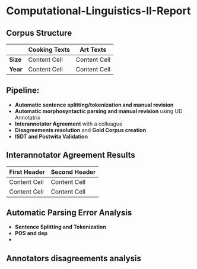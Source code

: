 # Computational-Linguistics-II-Report

## Corpus Structure

|  | Cooking Texts | Art Texts |
| ------------- | ------------- | ------------- |
| **Size**  | Content Cell  | Content Cell  |
| **Year**  | Content Cell  | Content Cell  |


## Pipeline:
- **Automatic sentence splitting/tokenization and manual revision**
- **Automatic morphosyntactic parsing and manual revision** using UD Annotatrix
- **Interannotator Agreement** with a colleague
- **Disagreements resolution** and **Gold Corpus creation**
- **ISDT and Postwita Validation**

## Interannotator Agreement Results

| First Header  | Second Header |
| ------------- | ------------- |
| Content Cell  | Content Cell  |
| Content Cell  | Content Cell  |

## Automatic Parsing Error Analysis

- **Sentence Splitting and Tokenization**
- **POS and dep**
- 
## Annotators disagreements analysis
